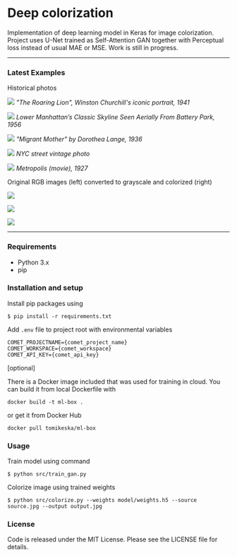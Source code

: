 # Deep colorization

Implementation of deep learning model in Keras for image colorization. Project uses U-Net trained as Self-Attention GAN together with Perceptual loss instead of usual MAE or MSE. Work is still in progress.

---

### Latest Examples

Historical photos

![](https://i.imgur.com/64DjM7E.jpg)
*"The Roaring Lion", Winston Churchill's iconic portrait, 1941*

![](https://i.imgur.com/bTGzCDg.jpg)
*Lower Manhattan’s Classic Skyline Seen Aerially From Battery Park, 1956*

![](https://i.imgur.com/trLCobT.jpg)
*"Migrant Mother" by Dorothea Lange, 1936*

![](https://i.imgur.com/G6tSaaW.jpg)
*NYC street vintage photo*

![](https://i.imgur.com/EzJFUJq.jpg)
*Metropolis (movie), 1927*

Original RGB images (left) converted to grayscale and colorized (right)

![](https://i.imgur.com/CYgH4K3.jpg)

![](https://i.imgur.com/hV4wsDE.jpg)

![](https://i.imgur.com/Yskc3iL.jpg)

---

### Requirements

- Python 3.x
- pip

### Installation and setup

Install pip packages using
```
$ pip install -r requirements.txt
```

Add `.env` file to project root with environmental variables
```
COMET_PROJECTNAME={comet_project_name}
COMET_WORKSPACE={comet_workspace}
COMET_API_KEY={comet_api_key}
```

[optional]

There is a Docker image included that was used for training in cloud. You can build it from local Dockerfile with
```
docker build -t ml-box .
```
or get it from Docker Hub
```
docker pull tomikeska/ml-box
```

### Usage

Train model using command
```
$ python src/train_gan.py
```

Colorize image using trained weights
```
$ python src/colorize.py --weights model/weights.h5 --source source.jpg --output output.jpg
```

### License

Code is released under the MIT License. Please see the LICENSE file for details.
